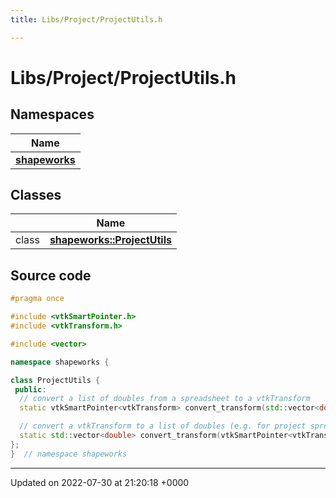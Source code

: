 ```yaml
---
title: Libs/Project/ProjectUtils.h

---
```


# Libs/Project/ProjectUtils.h



## Namespaces

| Name           |
| -------------- |
| **[shapeworks](../Namespaces/namespaceshapeworks.md)**  |

## Classes

|                | Name           |
| -------------- | -------------- |
| class | **[shapeworks::ProjectUtils](../Classes/classshapeworks_1_1ProjectUtils.md)**  |




## Source code

```cpp
#pragma once

#include <vtkSmartPointer.h>
#include <vtkTransform.h>

#include <vector>

namespace shapeworks {

class ProjectUtils {
 public:
  // convert a list of doubles from a spreadsheet to a vtkTransform
  static vtkSmartPointer<vtkTransform> convert_transform(std::vector<double> list);

  // convert a vtkTransform to a list of doubles (e.g. for project spreadsheet)
  static std::vector<double> convert_transform(vtkSmartPointer<vtkTransform> transform);
};
}  // namespace shapeworks
```


-------------------------------

Updated on 2022-07-30 at 21:20:18 +0000
